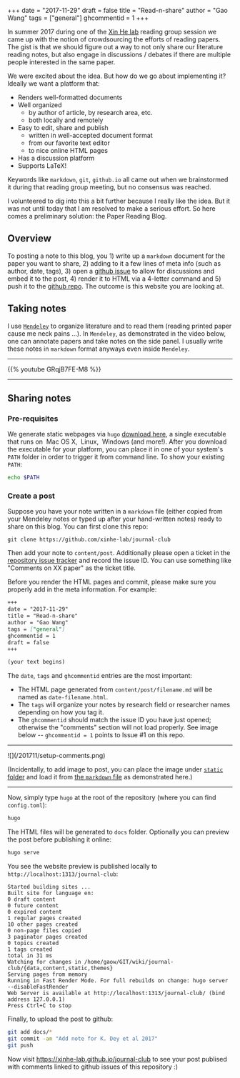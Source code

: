 +++
date = "2017-11-29"
draft = false
title = "Read-n-share"
author = "Gao Wang"
tags = ["general"]
ghcommentid = 1
+++

In summer 2017 during one of the [Xin He lab](http://xinhelab.org) reading group session we came up with the notion of crowdsourcing the efforts of reading papers.
The gist is that we should figure out a way to not only share our literature reading notes, but also engage in discussions / debates if there are multiple people interested in the same paper.

We were excited about the idea. But how do we go about implementing it? Ideally we want a platform that:

- Renders well-formatted documents
- Well organized
  - by author of article, by research area, etc.
  - both locally and remotely
- Easy to edit, share and publish
  - written in well-accepted document format
  - from our favorite text editor
  - to nice online HTML pages 
- Has a discussion platform
- Supports LaTeX!

Keywords like `markdown`, `git`, `github.io` all came out when we brainstormed it during that reading group meeting, but no consensus was reached.

I volunteered to dig into this a bit further because I really like the idea. But it was not until today that I am resolved to make a serious effort. So here comes a preliminary solution: the Paper Reading Blog. 

## Overview
To posting a note to this blog, you 1) write up a `markdown` document for the paper you want to share, 2) adding to it a few lines of meta info (such as author, date, tags), 3) open a [github issue](https://github.com/xinhe-lab/journal-club/issues) to allow for discussions and embed it to the post, 4) render it to HTML via a 4-letter command and 5) push it to the [github repo](https://github.com/xinhe-lab/journal-club). The outcome is this website you are looking at. 

## Taking notes

I use [`Mendeley`](https://www.mendeley.com/) to organize literature and to read them (reading printed paper cause me neck pains ...). In `Mendeley`, as demonstrated in the video below, one can annotate papers and take notes on the side panel. I usually write these notes in `markdown` format anyways even inside `Mendeley`.

<hr>
{{% youtube GRqjB7FE-M8 %}}
<hr>

## Sharing notes 
### Pre-requisites

We generate static webpages via `hugo` [download here](https://github.com/gohugoio/hugo/releases), a single executable that runs on <i class="fa fa-apple"></i>&nbsp;Mac OS&nbsp;X, <i class="fa fa-linux"></i>&nbsp;Linux, <i class="fa fa-windows"></i>&nbsp;Windows (and more!). After you download the executable for your platform, you can place it in one of your system's `PATH` folder in order to trigger it from command line. To show your existing `PATH`:

```bash
echo $PATH
```

### Create a post

Suppose you have your note written in a `markdown` file (either copied from your Mendeley notes or typed up after your hand-written notes) ready to share on this blog. You can first clone this repo:

```
git clone https://github.com/xinhe-lab/journal-club
```

Then add your note to `content/post`. Additionally please open a ticket in the [repository issue tracker](https://github.com/xinhe-lab/journal-club/issues) and record the issue ID. You can use something like "Comments on XX paper" as the ticket title.

Before you render the HTML pages and commit, please make sure you properly add in the meta information. For example:

```markdown
+++
date = "2017-11-29"
title = "Read-n-share"
author = "Gao Wang"
tags = ["general"]
ghcommentid = 1
draft = false
+++

(your text begins)
```

The `date`, `tags` and `ghcommentid` entries are the most important:

- The HTML page generated from `content/post/filename.md` will be named as `date-filename.html`.
- The `tags` will organize your notes by research field or researcher names depending on how you tag it.
- The `ghcommentid` should match the issue ID you have just opened; otherwise the "comments" section will not load properly. See image below -- `ghcommentid = 1` points to Issue #1 on this repo.

<hr>
![](/201711/setup-comments.png)

(Incidentally, to add image to post, you can place the image under [`static` folder](https://github.com/xinhe-lab/journal-club/blob/master/static/201711/setup-comments.png) and load it from [the `markdown` file](https://github.com/xinhe-lab/journal-club/blob/master/content/post/uchg-compbio-jc.md#create-a-post) as demonstrated here.)
<hr>

Now, simply type `hugo` at the root of the repository (where you can find `config.toml`):

```bash
hugo
```

The HTML files will be generated to `docs` folder. Optionally you can preview the post before publishing it online:

```bash
hugo serve
```

You see the website preview is published locally to `http://localhost:1313/journal-club`:

```
Started building sites ...
Built site for language en:
0 draft content
0 future content
0 expired content
1 regular pages created
10 other pages created
0 non-page files copied
3 paginator pages created
0 topics created
1 tags created
total in 31 ms
Watching for changes in /home/gaow/GIT/wiki/journal-club/{data,content,static,themes}
Serving pages from memory
Running in Fast Render Mode. For full rebuilds on change: hugo server --disableFastRender
Web Server is available at http://localhost:1313/journal-club/ (bind address 127.0.0.1)
Press Ctrl+C to stop
```

Finally, to upload the post to github:

```bash
git add docs/*
git commit -am "Add note for K. Dey et al 2017"
git push
```

Now visit https://xinhe-lab.github.io/journal-club to see your post publised with comments linked to github issues of this repository :)
